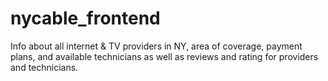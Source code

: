 # nycable_frontend
Info about all internet & TV providers in NY, area of coverage, payment plans, and available technicians as well as reviews and rating for providers and technicians.

